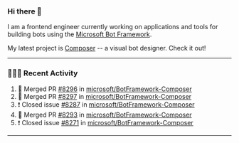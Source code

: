### Hi there 👋

I am a frontend engineer currently working on applications and tools for building bots using the [Microsoft Bot Framework](https://dev.botframework.com/).

My latest project is [Composer](https://github.com/microsoft/BotFramework-Composer) -- a visual bot designer. Check it out!

---

### 👨🏻‍💻 Recent Activity

<!--START_SECTION:activity-->
1. 🎉 Merged PR [#8296](https://github.com/microsoft/BotFramework-Composer/pull/8296) in [microsoft/BotFramework-Composer](https://github.com/microsoft/BotFramework-Composer)
2. 🎉 Merged PR [#8297](https://github.com/microsoft/BotFramework-Composer/pull/8297) in [microsoft/BotFramework-Composer](https://github.com/microsoft/BotFramework-Composer)
3. ❗️ Closed issue [#8287](https://github.com/microsoft/BotFramework-Composer/issues/8287) in [microsoft/BotFramework-Composer](https://github.com/microsoft/BotFramework-Composer)
4. 🎉 Merged PR [#8293](https://github.com/microsoft/BotFramework-Composer/pull/8293) in [microsoft/BotFramework-Composer](https://github.com/microsoft/BotFramework-Composer)
5. ❗️ Closed issue [#8271](https://github.com/microsoft/BotFramework-Composer/issues/8271) in [microsoft/BotFramework-Composer](https://github.com/microsoft/BotFramework-Composer)
<!--END_SECTION:activity-->

---

<!--
**a-b-r-o-w-n/a-b-r-o-w-n** is a ✨ _special_ ✨ repository because its `README.md` (this file) appears on your GitHub profile.

Here are some ideas to get you started:

- 🔭 I’m currently working on ...
- 🌱 I’m currently learning ...
- 👯 I’m looking to collaborate on ...
- 🤔 I’m looking for help with ...
- 💬 Ask me about ...
- 📫 How to reach me: ...
- 😄 Pronouns: ...
- ⚡ Fun fact: ...
-->
